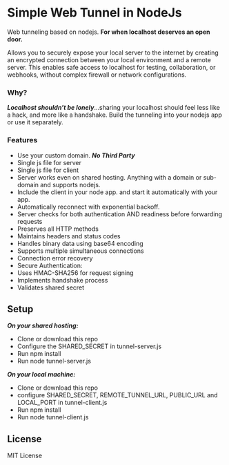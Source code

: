 # Simple Web Tunnel in NodeJs

Web tunneling based on nodejs. **For when localhost deserves an open door.**

Allows you to securely expose your local server to the internet by creating an encrypted connection between your local environment and a remote server. This enables safe access to localhost for testing, collaboration, or webhooks, without complex firewall or network configurations.


### Why?

***Localhost shouldn’t be lonely***...sharing your localhost should feel less like a hack, and more like a handshake. Build the tunneling into your nodejs app or use it separately.

### Features

- Use your custom domain. ***No Third Party***
- Single js file for server
- Single js file for client
- Server works even on shared hosting. Anything with a domain or sub-domain and supports nodejs.
- Include the client in your node app. and start it automatically with your app.
- Automatically reconnect with exponential backoff.
- Server checks for both authentication AND readiness before forwarding requests
- Preserves all HTTP methods
- Maintains headers and status codes
- Handles binary data using base64 encoding
- Supports multiple simultaneous connections
- Connection error recovery
- Secure Authentication:
- Uses HMAC-SHA256 for request signing
- Implements handshake process
- Validates shared secret

## Setup

***On your shared hosting:***

- Clone or download this repo
- Configure the SHARED_SECRET in tunnel-server.js
- Run npm install
- Run node tunnel-server.js

***On your local machine:***

- Clone or download this repo
- configure SHARED_SECRET, REMOTE_TUNNEL_URL, PUBLIC_URL and LOCAL_PORT in tunnel-client.js
- Run npm install
- Run node tunnel-client.js

## License

MIT License